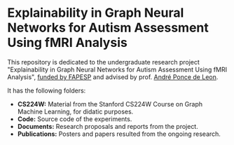 # Explainability in Graph Neural Networks for Autism Assessment Using fMRI Analysis

This repository is dedicated to the undergraduate research project "Explainability in Graph Neural Networks for Autism Assessment Using fMRI Analysis", [funded by FAPESP](https://bv.fapesp.br/pt/bolsas/221292/explicabilidade-em-redes-neurais-de-grafos-para-a-avaliacao-de-autismo-usando-analise-de-fmri/) and advised by prof. [André Ponce de Leon](https://bv.fapesp.br/en/pesquisador/34735/andre-carlos-ponce-de-leon-ferreira-de-carvalho). 

It has the following folders:
- **CS224W:** Material from the Stanford CS224W Course on Graph Machine Learning, for didatic purposes.
- **Code:** Source code of the experiments.
- **Documents:** Research proposals and reports from the project.
- **Publications:** Posters and papers resulted from the ongoing research.
